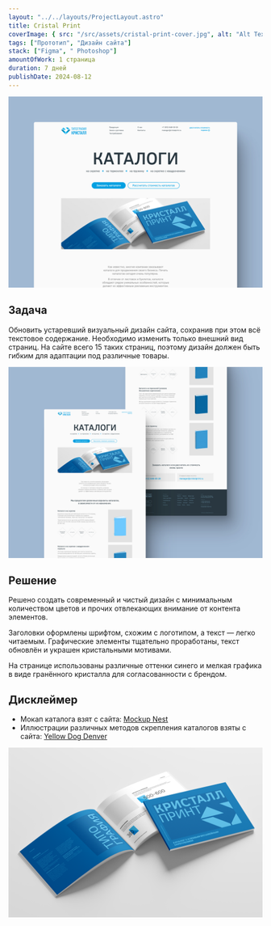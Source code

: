 ```yaml
---
layout: "../../layouts/ProjectLayout.astro"
title: Cristal Print
coverImage: { src: "/src/assets/cristal-print-cover.jpg", alt: "Alt Text" }
tags: ["Прототип", "Дизайн сайта"]
stack: ["Figma", " Photoshop"]
amountOfWork: 1 страница
duration: 7 дней
publishDate: 2024-08-12
---
```


![Превью страницы сайта типографии «Кристалл» о печати каталогов на серо-голубом фоне, показывающее большую часть блоков с качественными минималистичными изображениями и иллюстрациями, показывающими различные виды каталогов](../../assets/images/cristal-print/hero.jpg)

## Задача

Обновить устаревший визуальный дизайн сайта, сохранив при этом всё текстовое содержание. Необходимо изменить только внешний вид страниц. На сайте всего 15 таких страниц, поэтому дизайн должен быть гибким для адаптации под различные товары.

![Первый экран страницы сайта типографии «Кристалл» о печати каталогов на серо-голубом фоне](../../assets/images/cristal-print/full-page.jpg)

## Решение

Решено создать современный и чистый дизайн с минимальным количеством цветов и прочих отвлекающих внимание от контента элементов.

Заголовки оформлены шрифтом, схожим с логотипом, а текст — легко читаемым. Графические элементы тщательно проработаны, текст обновлён и украшен кристальными мотивами.

На странице использованы различные оттенки синего и мелкая графика в виде гранённого кристалла для согласованности с брендом.

## Дисклеймер

- Мокап каталога взят с сайта: [Mockup Nest](https://mockupnest.com/)
- Иллюстрации различных методов скрепления каталогов взяты с сайта: [Yellow Dog Denver](https://yellowdogdenver.com/small-format/booklet-catalog-printing-design/)

![Мокап насыщенного синего фирменного каталога «Кристалл Принт» с клеевым бесшвейным скреплением на сером фоне](../../assets/images/cristal-print/mockup.jpg)
